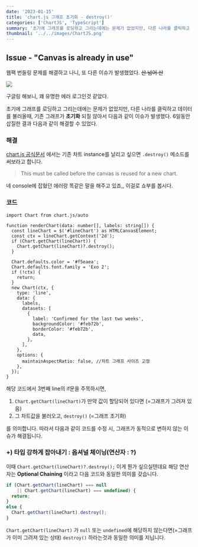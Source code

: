 ```yaml
---
date: '2023-01-15'
title: 'chart.js 그래프 초기화 - destroy()'
categories: ['ChartJS', 'TypeScript']
summary: '초기에 그래프를 로딩하고 그리는데에는 문제가 없었지만, 다른 나라를 클릭하고 데이터를 불러올때, 기존 그래프가 초기화 되질 않아서 다음과 같이 이슈가 발생했다.'
thumbnail: '../../images/ChartJS.png'
---
```

## Issue - "Canvas is already in use"
웹팩 번들링 문제를 해결하고 나니, 또 다른 이슈가 발생했었다. ~~산 넘어 산~~

![](https://velog.velcdn.com/images/damin1025/post/3ad00259-a0dc-4322-a127-1233bc165b1b/image.PNG)

구글링 해보니, 꽤 유명한 에러 로그인것 같았다.

초기에 그래프를 로딩하고 그리는데에는 문제가 없었지만, 다른 나라를 클릭하고 데이터를 불러올때, 기존 그래프가 **초기화** 되질 않아서 다음과 같이 이슈가 발생했다. 6일동안 삽질한 결과 다음과 같이 해결할 수 있었다.

### 해결
[chart.js 공식문서](https://www.chartjs.org/docs/latest/developers/api.html) 에서는 기존 차트 instance를 날리고 싶으면 `.destroy()` 메소드를 써보라고 합니다. 

>This must be called before the canvas is reused for a new chart.

네 console에 잡혔던 에러랑 똑같은 말을 해주고 있죠,, 이걸로 쇼부를 봅시다.

### 코드
```tsx
import Chart from chart.js/auto

function renderChart(data: number[], labels: string[]) {
  const lineChart = $('#lineChart') as HTMLCanvasElement;
  const ctx = lineChart.getContext('2d');
  if (Chart.getChart(lineChart)) {
    Chart.getChart(lineChart)?.destroy();
  }

  Chart.defaults.color = '#f5eaea';
  Chart.defaults.font.family = 'Exo 2';
  if (!ctx) {
    return;
  }
  new Chart(ctx, {
    type: 'line',
    data: {
      labels,
      datasets: [
        {
          label: 'Confirmed for the last two weeks',
          backgroundColor: '#feb72b',
          borderColor: '#feb72b',
          data,
        },
      ],
    },
    options: {
      maintainAspectRatio: false, //차트 그래프 사이즈 고정
    },
  });
}
```
해당 코드에서 3번째 line의 if문을 주목하시면,
1. `Chart.getChart(lineChart)`가 만약 값이 할당되어 있다면 (=그래프가 그려져 있음)
2. 그 차트값을 불러오고, `destroy()` (=그래프 초기화) 

를 의미합니다. 따라서 다음과 같이 코드를 수정 시, 그래프가 동적으로 변하지 않는 이슈가 해결됩니다. 

### +) 타입 강하게 잡아내기 : 옵셔널 체이닝(연산자 : ?)
이때 `Chart.getChart(lineChart)?.destroy();` 이게 뭔가 싶으실텐데요
해당 연산자는 **Optional Chaining** 이라고 다음 코드와 동일한 의미를 갖습니다.  

```js
if (Chart.getChart(lineChart) === null 
    || Chart.getChart(lineChart) === undefined) { 
  return; 
}
else { 
  Chart.getChart(lineChart).destroy(); 
}
```
`Chart.getChart(lineChart)` 가 `null` 또는 `undefined`에 해당하지 않는다면(=그래프가 이미 그려져 있는 상태) `destroy()` 하라는것과 동일한 의미를 지닙니다. 